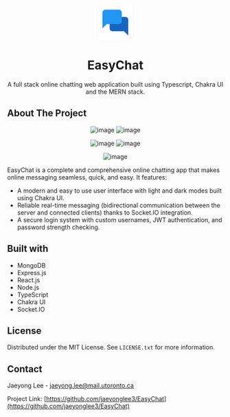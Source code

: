 <!-- PROJECT LOGO -->
<br />
<div align="center">
  <a href="https://github.com/othneildrew/Best-README-Template">
    <img src="frontend/public/logo.png" alt="Logo" width="80" height="80">
  </a>

  <h1 align="center">EasyChat</h1>

  <p align="center">
    A full stack online chatting web application built using Typescript, Chakra UI and the MERN stack.
  </p>
</div>


<!-- ABOUT THE PROJECT -->
## About The Project
<p align="center">
  <img width="49%" alt="image" src="https://github.com/jaeyonglee3/EasyChat/assets/73498725/1fffa0da-79b4-4c05-a70e-492819b02f1e">
  <img width="49%" alt="image" src="https://github.com/jaeyonglee3/EasyChat/assets/73498725/593f9d51-40ee-4e49-a4ba-71c0b37a56be">
</p>

<p align="center">
  <img width="49%" alt="image" src="https://github.com/jaeyonglee3/EasyChat/assets/73498725/d324683c-c24b-421b-a31d-a3b2f36fa6f9">
  <img width="49%" alt="image" src="https://github.com/jaeyonglee3/EasyChat/assets/73498725/ef869502-73e0-48e3-930c-97a31efc300b">
</p>

<p align="center">
  <img width="60%" alt="image" src="https://github.com/jaeyonglee3/EasyChat/assets/73498725/6afc8211-24d7-4863-a73e-81aadcd40958">
</p>



EasyChat is a complete and comprehensive online chatting app that makes online messaging seamless, quick, and easy. It features:
* A modern and easy to use user interface with light and dark modes built using Chakra UI.
* Reliable real-time messaging (bidirectional communication between the server and connected clients) thanks to Socket.IO integration.
* A secure login system with custom usernames, JWT authentication, and password strength checking.

## Built with
* MongoDB
* Express.js
* React.js
* Node.js
* TypeScript
* Chakra UI
* Socket.IO


<!-- LICENSE -->
## License

Distributed under the MIT License. See `LICENSE.txt` for more information.


<!-- CONTACT -->
## Contact

Jaeyong Lee - jaeyong.lee@mail.utoronto.ca

Project Link: [https://github.com/jaeyonglee3/EasyChat](https://github.com/jaeyonglee3/EasyChat)


<!-- MARKDOWN LINKS & IMAGES -->
<!-- https://www.markdownguide.org/basic-syntax/#reference-style-links -->
[contributors-shield]: https://img.shields.io/github/contributors/othneildrew/Best-README-Template.svg?style=for-the-badge
[contributors-url]: https://github.com/othneildrew/Best-README-Template/graphs/contributors
[forks-shield]: https://img.shields.io/github/forks/othneildrew/Best-README-Template.svg?style=for-the-badge
[forks-url]: https://github.com/othneildrew/Best-README-Template/network/members
[stars-shield]: https://img.shields.io/github/stars/othneildrew/Best-README-Template.svg?style=for-the-badge
[stars-url]: https://github.com/othneildrew/Best-README-Template/stargazers
[issues-shield]: https://img.shields.io/github/issues/othneildrew/Best-README-Template.svg?style=for-the-badge
[issues-url]: https://github.com/othneildrew/Best-README-Template/issues
[license-shield]: https://img.shields.io/github/license/othneildrew/Best-README-Template.svg?style=for-the-badge
[license-url]: https://github.com/othneildrew/Best-README-Template/blob/master/LICENSE.txt
[linkedin-shield]: https://img.shields.io/badge/-LinkedIn-black.svg?style=for-the-badge&logo=linkedin&colorB=555
[linkedin-url]: https://linkedin.com/in/othneildrew
[product-screenshot]: images/screenshot.png
[Next.js]: https://img.shields.io/badge/next.js-000000?style=for-the-badge&logo=nextdotjs&logoColor=white
[Next-url]: https://nextjs.org/
[React.js]: https://img.shields.io/badge/React-20232A?style=for-the-badge&logo=react&logoColor=61DAFB
[React-url]: https://reactjs.org/
[Vue.js]: https://img.shields.io/badge/Vue.js-35495E?style=for-the-badge&logo=vuedotjs&logoColor=4FC08D
[Vue-url]: https://vuejs.org/
[Angular.io]: https://img.shields.io/badge/Angular-DD0031?style=for-the-badge&logo=angular&logoColor=white
[Angular-url]: https://angular.io/
[Svelte.dev]: https://img.shields.io/badge/Svelte-4A4A55?style=for-the-badge&logo=svelte&logoColor=FF3E00
[Svelte-url]: https://svelte.dev/
[Laravel.com]: https://img.shields.io/badge/Laravel-FF2D20?style=for-the-badge&logo=laravel&logoColor=white
[Laravel-url]: https://laravel.com
[Bootstrap.com]: https://img.shields.io/badge/Bootstrap-563D7C?style=for-the-badge&logo=bootstrap&logoColor=white
[Bootstrap-url]: https://getbootstrap.com
[JQuery.com]: https://img.shields.io/badge/jQuery-0769AD?style=for-the-badge&logo=jquery&logoColor=white
[JQuery-url]: https://jquery.com 
